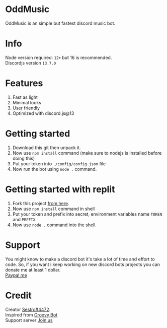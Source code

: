 # OddMusic
OddMusic is an simple but fastest discord music bot.
# Info
Node version required: `12+` but 16 is recommended.<br/>
Discordjs version `13.7.0`
# Features
1. Fast as light
2. Minimal looks
3. User friendly
4. Optimized with discord.js@13
# Getting started
1. Download this git then unpack it.
2. Now use `npm install` command (make sure to nodejs is installed before doing this)
3. Put your token into `./config/config.json` file
4. Now run the bot using `node .` command.
# Getting started with replit
1. Fork this project [from here](sssss).
2. Now use `npm install` command in shell
3. Put your token and prefix into secret, environment variables name `TOKEN` and `PREFIX`.
4. Now use `node .` command into the shell.
# Support
You might know to make a discord bot it's take a lot of time and effort to code. So, if you want i keep working on new discord bots projects you can donate me at least 1 dollar.<br/>
[Paypal me](https://paypal.me/sestro69)
# Credit
Creator [Sestro#4472](https://oddcoder.xyz/).<br/>
Inspired from [Groovy Bot](https://groovy.bot/)<br/>
Support server [Join us](https://discord.gg/7KtdeePrHV)<br/>
